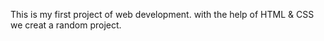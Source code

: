This is my first project of web development. with the help of HTML & CSS we creat a random project.
